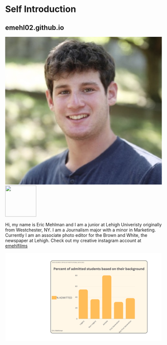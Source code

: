 # Self Introduction
## emehl02.github.io
![Eric Mehlman](https://github.com/emehl02/emehl02.github.io/blob/main/Eric%20Mehlman%20Photo.png?raw=true)<img src="http://....jpg" width="100" height="100" />

Hi, my name is Eric Mehlman and I am a junior at Lehigh Univeristy originally from Westchester, NY. I am a Journalism major with a minor in Marketing. Currently I am an associate photo editor for the Brown and White, the newspaper at Lehigh.
Check out my creative instagram account at [emehlfilms](https://www.instagram.com/emehlfilms/)

![Percent of Students Admitted Based on Background](https://github.com/emehl02/emehl02.github.io/blob/main/month.png?raw=true)
